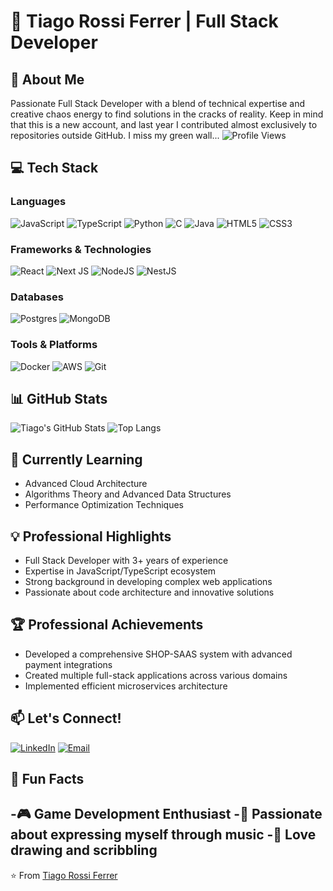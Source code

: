 # 👋 Tiago Rossi Ferrer | Full Stack Developer
## 🚀 About Me
Passionate Full Stack Developer with a blend of technical expertise and creative chaos energy to find solutions in the cracks of reality.
Keep in mind that this is a new account, and last year I contributed almost exclusively to repositories outside GitHub. I miss my green wall...
![Profile Views](https://komarev.com/ghpvc/?username=vtigo&color=blueviolet)
## 💻 Tech Stack
### Languages
![JavaScript](https://img.shields.io/badge/javascript-%23323330.svg?style=for-the-badge&logo=javascript&logoColor=%23F7DF1E)
![TypeScript](https://img.shields.io/badge/typescript-%23007ACC.svg?style=for-the-badge&logo=typescript&logoColor=white)
![Python](https://img.shields.io/badge/python-3670A0?style=for-the-badge&logo=python&logoColor=ffdd54)
![C](https://img.shields.io/badge/c-%2300599C.svg?style=for-the-badge&logo=c&logoColor=white)
![Java](https://img.shields.io/badge/java-%23ED8B00.svg?style=for-the-badge&logo=openjdk&logoColor=white)
![HTML5](https://img.shields.io/badge/html5-%23E34F26.svg?style=for-the-badge&logo=html5&logoColor=white)
![CSS3](https://img.shields.io/badge/css3-%231572B6.svg?style=for-the-badge&logo=css3&logoColor=white)
### Frameworks & Technologies
![React](https://img.shields.io/badge/react-%2320232a.svg?style=for-the-badge&logo=react&logoColor=%2361DAFB)
![Next JS](https://img.shields.io/badge/Next-black?style=for-the-badge&logo=next.js&logoColor=white)
![NodeJS](https://img.shields.io/badge/node.js-6DA55F?style=for-the-badge&logo=node.js&logoColor=white)
![NestJS](https://img.shields.io/badge/nestjs-%23E0234E.svg?style=for-the-badge&logo=nestjs&logoColor=white)
### Databases
![Postgres](https://img.shields.io/badge/postgres-%23316192.svg?style=for-the-badge&logo=postgresql&logoColor=white)
![MongoDB](https://img.shields.io/badge/MongoDB-%234ea94b.svg?style=for-the-badge&logo=mongodb&logoColor=white)
### Tools & Platforms
![Docker](https://img.shields.io/badge/docker-%230db7ed.svg?style=for-the-badge&logo=docker&logoColor=white)
![AWS](https://img.shields.io/badge/AWS-%23FF9900.svg?style=for-the-badge&logo=amazon-aws&logoColor=white)
![Git](https://img.shields.io/badge/git-%23F05033.svg?style=for-the-badge&logo=git&logoColor=white)
## 📊 GitHub Stats
![Tiago's GitHub Stats](https://github-readme-stats.vercel.app/api?username=vtigo&show_icons=true&theme=radical)
![Top Langs](https://github-readme-stats.vercel.app/api/top-langs/?username=vtigo&layout=compact&theme=radical)
## 🌱 Currently Learning
- Advanced Cloud Architecture
- Algorithms Theory and Advanced Data Structures
- Performance Optimization Techniques
## 💡 Professional Highlights
- Full Stack Developer with 3+ years of experience
- Expertise in JavaScript/TypeScript ecosystem
- Strong background in developing complex web applications
- Passionate about code architecture and innovative solutions
## 🏆 Professional Achievements
- Developed a comprehensive SHOP-SAAS system with advanced payment integrations
- Created multiple full-stack applications across various domains
- Implemented efficient microservices architecture
## 📫 Let's Connect!
[![LinkedIn](https://img.shields.io/badge/linkedin-%230077B5.svg?style=for-the-badge&logo=linkedin&logoColor=white)](https://www.linkedin.com/in/tiago-rossi-ferrer-32b29a183/)
[![Email](https://img.shields.io/badge/Email-D14836?style=for-the-badge&logo=gmail&logoColor=white)](mailto:ferrertiago.io@gmail.com)
## 🎨 Fun Facts
-🎮 Game Development Enthusiast
-🎵 Passionate about expressing myself through music
-🗿 Love drawing and scribbling
---
⭐️ From [Tiago Rossi Ferrer](https://github.com/vtigo)
